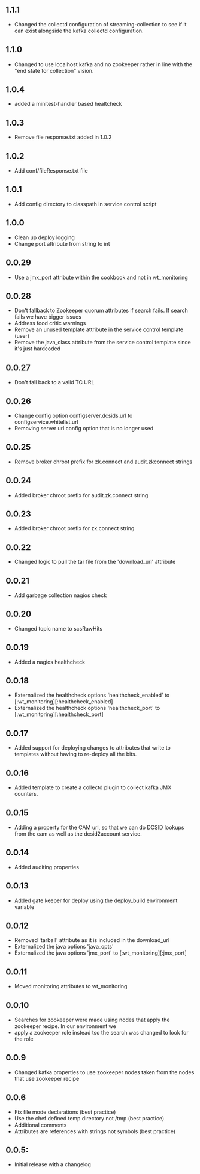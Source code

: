 ## 1.1.1
* Changed the collectd configuration of streaming-collection to see
  if it can exist alongside the kafka collectd configuration.

## 1.1.0
* Changed to use localhost kafka and no zookeeper rather in line
  with the "end state for collection" vision.

## 1.0.4
* added a minitest-handler based healtcheck
  
## 1.0.3
* Remove file response.txt added in 1.0.2

## 1.0.2
* Add conf/fileResponse.txt file

## 1.0.1
* Add config directory to classpath in service control script

## 1.0.0
* Clean up deploy logging
* Change port attribute from string to int

## 0.0.29
* Use a jmx_port attribute within the cookbook and not in wt_monitoring

## 0.0.28
* Don't fallback to Zookeeper quorum attributes if search fails.  If search fails we have bigger issues
* Address food critic warnings
* Remove an unused template attribute in the service control template (user)
* Remove the java_class attribute from the service control template since it's just hardcoded

## 0.0.27
* Don't fall back to a valid TC URL

## 0.0.26
* Change config option configserver.dcsids.url to configservice.whitelist.url
* Removing server url config option that is no longer used

## 0.0.25
* Remove broker chroot prefix for zk.connect and audit.zkconnect strings

## 0.0.24
* Added broker chroot prefix for audit.zk.connect string

## 0.0.23
* Added broker chroot prefix for zk.connect string

## 0.0.22
* Changed logic to pull the tar file from the 'download_url' attribute

## 0.0.21
* Add garbage collection nagios check

## 0.0.20
* Changed topic name to scsRawHits

## 0.0.19
* Added a nagios healthcheck

## 0.0.18
* Externalized the healthcheck options 'healthcheck_enabled' to [:wt_monitoring][:healthcheck_enabled]
* Externalized the healthcheck options 'healthcheck_port' to [:wt_monitoring][:healthcheck_port]

## 0.0.17
* Added support for deploying changes to attributes that write to templates without having to re-deploy all the bits.

## 0.0.16
* Added template to create a collectd plugin to collect kafka JMX counters.

## 0.0.15
* Adding a property for the CAM url, so that we can do DCSID lookups from the cam as well as the dcsid2account service.

## 0.0.14
* Added auditing properties

## 0.0.13
* Added gate keeper for deploy using the deploy_build environment variable

## 0.0.12
* Removed 'tarball' attribute as it is included in the download_url
* Externalized the java options 'java_opts'
* Externalized the java options 'jmx_port' to [:wt_monitoring][:jmx_port]

## 0.0.11
* Moved monitoring attributes to wt_monitoring

## 0.0.10
* Searches for zookeeper were made using nodes that apply the zookeeper recipe. In our environment we
* apply a zookeeper role instead tso the search was changed to look for the role

## 0.0.9
* Changed kafka properties to use zookeeper nodes taken from the nodes that use zookeeper recipe

## 0.0.6
* Fix file mode declarations (best practice)
* Use the chef defined temp directory not /tmp (best practice)
* Additional comments
* Attributes are references with strings not symbols (best practice)


## 0.0.5:
* Initial release with a changelog
